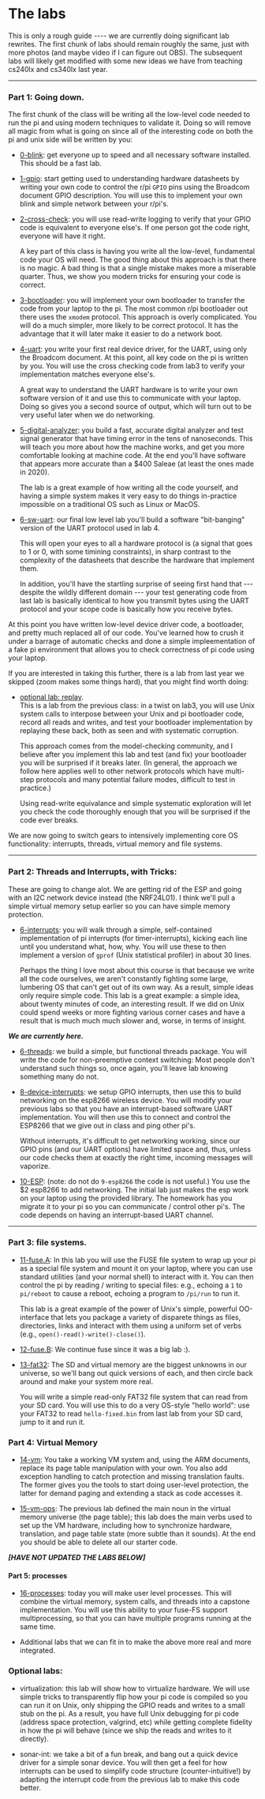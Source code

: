 # The labs

This is only a rough guide ---- we are currently doing significant
lab rewrites.  The first chunk of labs should remain roughly the
same, just with more photos (and maybe video if I can figure out OBS).
The subsequent labs will likely get modified with some new ideas we have
from teaching cs240lx and cs340lx last year.

---------------------------------------------------------------------
### Part 1: Going down.

The first chunk of the class will be writing all the low-level code needed
to run the pi and using modern techniques to validate it.  Doing so will
remove all magic from what is going on since all of the interesting code
on both the pi and unix side will be written by you:

  - [0-blink](0-blink/): get everyone up to speed and all
      necessary software installed.  This should be a fast lab.

  - [1-gpio](1-gpio/): start getting used to understanding hardware
     datasheets by writing your own code to control the r/pi `GPIO` pins
     using the Broadcom document GPIO description.  You will use this
     to implement your own blink and simple network between your r/pi's.

  - [2-cross-check](2-cross-check/): you will use read-write logging
     to verify that your GPIO code is equivalent to everyone else's.
     If one person got the code right, everyone will have it right.

     A key part of this class is having you write all the low-level,
     fundamental code your OS will need.  The good thing about this
     approach is that there is no magic.  A bad thing is that a single
     mistake makes more a miserable quarter.  Thus, we show you modern
     tricks for ensuring your code is correct.

  - [3-bootloader](3-bootloader/): you will implement your own
     bootloader to transfer the code from your laptop to the pi.  The
     most common r/pi bootloader out there uses the `xmodem` protocol.
     This approach is overly complicated.  You will do a much simpler,
     more likely to be correct protocol.  It has the advantage that it
     will later make it easier to do a network boot.

  - [4-uart](4-uart/): you write your first real device driver,
     for the UART, using only the Broadcom document.  At this point,
     all key code on the pi is written by you.  You will use the cross
     checking code from lab3 to verify your implementation matches
     everyone else's.

     A great way to understand the UART hardware is to write your own
     software version of it and use this to communicate with your laptop.
     Doing so gives you a second source of output, which will turn out
     to be very useful later when we do networking.

  - [5-digital-analyzer](5-digital-analyzer/): you build a fast, accurate
    digital analyzer and test signal generator that have timing error
    in the tens of nanoseconds.  This will teach you more about how the
    machine works, and get you more comfortable looking at machine code.
    At the end you'll have software that appears more accurate than a
    $400 Saleae (at least the ones made in 2020).

    The lab is a great example of how writing all the code yourself, and
    having a simple system makes it very easy to do things in-practice
    impossible on a traditional OS such as Linux or MacOS. 

  - [6-sw-uart](6-sw-uart/): our final low level lab you'll build a software
    "bit-banging" version of the UART protocol used in lab 4.  

    This will open your eyes to all a hardware protocol is (a signal that
    goes to 1 or 0, with some timining constraints), in sharp contrast
    to the complexity of the datasheets that describe the hardware that
    implement them.

    In addition, you'll have the startling surprise of seeing first hand
    that --- despite the wildly different domain --- your test generating
    code from last lab is basically identical to how you transmit bytes
    using the UART protocol and your scope code is basically how you
    receive bytes.

At this point you have written low-level device driver code, a bootloader,
and pretty much replaced all of our code.  You've learned how to crush
it under a barrage of automatic checks and done a simple impleementation
of a fake pi environment that allows you to check correctness of pi code
using your laptop.

If you are interested in taking this further, there is a lab from last
year we skipped (zoom makes some things hard), that you might find worth
doing:

  - [optional lab: replay](https://github.com/dddrrreee/cs140e-20win/tree/master/labs/5-replay).   
    This is a lab from the previous class: in a twist on lab3, you
    will use Unix system calls to interpose between your Unix and
    pi bootloader code, record all reads and writes, and test your
    bootloader implementation by replaying these back, both as seen and
    with systematic corruption.

    This approach comes from the model-checking community, and I believe
    after you implement this lab and test (and fix) your bootloader you
    will be surprised if it breaks later.  (In general, the approach
    we follow here applies well to other network protocols which have
    multi-step protocols and many potential failure modes, difficult to
    test in practice.)

    Using read-write equivalance and simple systematic exploration will
    let you check the code thoroughly enough that you will be surprised
    if the code ever breaks.

We are now going to switch gears to intensively implementing core OS
functionality: interrupts, threads, virtual memory and file systems.

-------------------------------------------------------------------------
### Part 2: Threads and Interrupts, with Tricks:

These are going to change alot. We are getting rid of the ESP and going
with an I2C network device instead (the NRF24L01).  I think we'll pull
a simple virtual memory setup earlier so you can have simple memory
protection.

  - [6-interrupts](6-interrupts/): you will walk through a simple,
    self-contained implementation of pi interrupts (for timer-interrupts),
    kicking each line until you understand what, how, why.  You will
    use these to then implement a version of `gprof` (Unix statistical
    profiler) in about 30 lines.

    Perhaps the thing I love most about this course is that because we
    write all the code ourselves, we aren't constantly fighting some
    large, lumbering OS that can't get out of its own way.  As a result,
    simple ideas only require simple code.  This lab is a great example:
    a simple idea, about twenty minutes of code, an interesting result.
    If we did on Unix could spend weeks or more fighting various corner
    cases and have a result that is much much much slower and, worse,
    in terms of insight.


***We are currently here.***


  - [6-threads](6-threads/): we build a simple, but functional
    threads package.  You will write the code for non-preemptive context
    switching:  Most people don't understand such things so, once again,
    you'll leave lab knowing something many do not.


  - [8-device-interrupts](8-device-interrupts): we setup GPIO interrupts,
    then use this to build networking on the esp8266 wireless device.
    You will modify your previous labs so that you have an interrupt-based
    software UART implementation.  You will then use this to connect
    and control the ESP8266 that we give out in class and ping other pi's.

    Without interrupts, it's difficult to get networking working, since
    our GPIO pins (and our UART options) have limited space and, thus,
    unless our code checks them at exactly the right time, incoming
    messages will vaporize.

  - [10-ESP](10-esp8266/): (note: do not do `9-esp8266` the code is not
   useful.)  You use the $2 esp8266 to add networking.   The initial lab
   just makes the esp work on your laptop using the provided library.
   The homework has you migrate it to your pi so you can communicate /
   control other pi's.  The code depends on having an interrupt-based 
   UART channel.

-------------------------------------------------------------------------
### Part 3: file systems.

  - [11-fuse.A](11-fuse/): In this lab you will use the FUSE file
    system to wrap up your pi as a special file system and mount it on your
    laptop, where you can use standard utilities (and your normal shell)
    to interact with it.  You can then control the pi by reading / writing
    to special files: e.g., echoing a `1` to `pi/reboot` to cause a reboot,
    echoing a program to `/pi/run` to run it.

    This lab is a great example of the power of Unix's simple, powerful
    OO-interface that lets you package a variety of disparete things as
    files, directories, links and interact with them using a uniform set
    of verbs (e.g., `open()-read()-write()-close()`).

  - [12-fuse.B](12-fuse/): We continue fuse since it was a big lab :). 

  - [13-fat32](13-fat32/): The SD and virtual memory are the biggest
    unknowns in our universe, so we'll bang out quick versions of each,
    and then circle back around and make your system more real.

    You will write a simple read-only FAT32 file system that can read from
    your SD card. You will use this to do a very OS-style "hello world":
    use your FAT32 to read `hello-fixed.bin` from last lab from your SD
    card, jump to it and run it.

### Part 4: Virtual Memory

  - [14-vm](14-vm/): You take a working VM system and, using the
    ARM documents, replace its page table manipulation with your own.
    You also add exception handling to catch protection and missing
    translation faults.   The former gives you the tools to start doing
    user-level protection, the latter for demand paging and extending
    a stack as code accesses it.

  - [15-vm-ops](15-vm-ops/): The previous lab defined the main noun in the
    virtual memory universe (the page table); this lab does the main verbs
    used to set up the VM hardware, including how to synchronize hardware,
    translation, and page table state (more subtle than it sounds).
    At the end you should be able to delete all our starter code.

***[HAVE NOT UPDATED THE LABS BELOW]***

#### Part 5: processes

  - [16-processes](16-user-level): today you will make user level
    processes.  This will combine the virtual memory, system calls, and
    threads into a capstone implementation.  You will use this ability to
    your fuse-FS support multiprocessing, so that you can have multiple
    programs running at the same time.

  - Additional labs that we can fit in to make the above more real and more
    integrated.

### Optional labs:


  - virtualization: this lab will show how
    to virtualize hardware.  We will use simple tricks to transparently flip
    how your pi code is compiled so you can run it on Unix, only shipping
    the GPIO reads and writes to a small stub on the pi.  As a result,
    you have full Unix debugging for pi code (address space protection,
    valgrind, etc) while getting complete fidelity in how the pi will behave
    (since we ship the reads and writes to it directly).

  - sonar-int: we take a bit of a fun break,
    and bang out a quick device driver for a simple sonar device. You
    will then get a feel for how interrupts can be used to simplify code
    structure (counter-intuitive!)  by adapting the interrupt code from
    the previous lab to make this code better.

